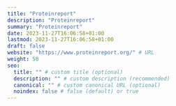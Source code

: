 ```yaml
---
title: "Proteinreport"
description: "Proteinreport"
summary: "Proteinreport"
date: 2023-11-27T16:06:58+01:00
lastmod: 2023-11-27T16:06:58+01:00
draft: false
website: "https://www.proteinreport.org/" # URL
weight: 50
seo:
  title: "" # custom title (optional)
  description: "" # custom description (recommended)
  canonical: "" # custom canonical URL (optional)
  noindex: false # false (default) or true
---
```

